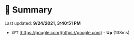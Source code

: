 # 📖 Summary
Last updated: **9/24/2021, 3:40:51 PM**

- `GET` [https://google.com](https://google.com) - **Up** (138ms)
